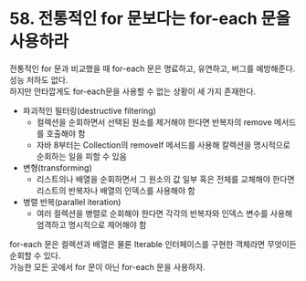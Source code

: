 # 58. 전통적인 for 문보다는 for-each 문을 사용하라

전통적인 for 문과 비교했을 때 for-each 문은 명료하고, 유연하고, 버그를 예방해준다.    
성능 저하도 없다.  
하지만 안타깝게도 for-each문을 사용할 수 없는 상황이 세 가지 존재한다.

- 파괴적인 필터링(destructive filtering)
    - 컬렉션을 순회하면서 선택된 원소를 제거해야 한다면 반복자의 remove 메서드를 호출해야 함
    - 자바 8부터는 Collection의 removeIf 메서드를 사용해 칼렉션을 명시적으로 순회하는 일을 피할 수 있음
- 변형(transforming)
    - 리스트의나 배열을 순회하면서 그 원소의 값 일부 혹은 전체를 교체해야 한다면 리스트의 반복자나 배열의 인덱스를 사용해야 함
- 병렬 반복(parallel iteration)
    - 여러 컬렉션을 병렬로 순회해야 한다면 각각의 반복자와 인덱스 변수를 사용해 엄격하고 명시적으로 제어해야 함

for-each 문은 컬렉션과 배열은 물론 Iterable 인터페이스를 구현한 객체라면 무엇이든 순회할 수 있다.  
가능한 모든 곳에서 for 문이 아닌 for-each 문을 사용하자.